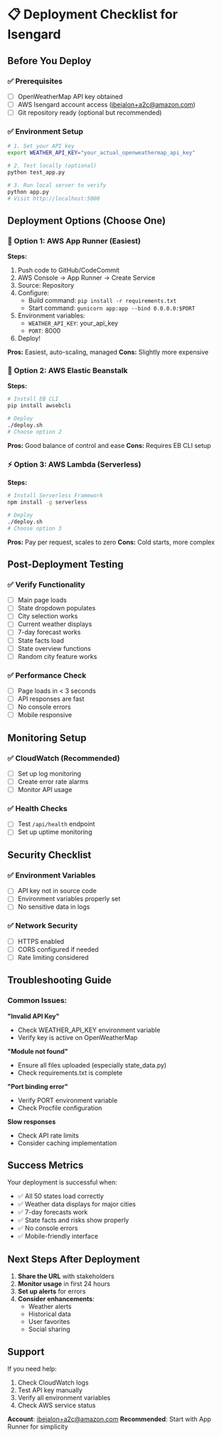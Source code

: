 # 📋 Deployment Checklist for Isengard

## Before You Deploy

### ✅ Prerequisites
- [ ] OpenWeatherMap API key obtained
- [ ] AWS Isengard account access (ibejalon+a2c@amazon.com)
- [ ] Git repository ready (optional but recommended)

### ✅ Environment Setup
```bash
# 1. Set your API key
export WEATHER_API_KEY="your_actual_openweathermap_api_key"

# 2. Test locally (optional)
python test_app.py

# 3. Run local server to verify
python app.py
# Visit http://localhost:5000
```

## Deployment Options (Choose One)

### 🚀 Option 1: AWS App Runner (Easiest)

**Steps:**
1. Push code to GitHub/CodeCommit
2. AWS Console → App Runner → Create Service
3. Source: Repository
4. Configure:
   - Build command: `pip install -r requirements.txt`
   - Start command: `gunicorn app:app --bind 0.0.0.0:$PORT`
5. Environment variables:
   - `WEATHER_API_KEY`: your_api_key
   - `PORT`: 8000
6. Deploy!

**Pros:** Easiest, auto-scaling, managed
**Cons:** Slightly more expensive

### 🌱 Option 2: AWS Elastic Beanstalk

**Steps:**
```bash
# Install EB CLI
pip install awsebcli

# Deploy
./deploy.sh
# Choose option 2
```

**Pros:** Good balance of control and ease
**Cons:** Requires EB CLI setup

### ⚡ Option 3: AWS Lambda (Serverless)

**Steps:**
```bash
# Install Serverless Framework
npm install -g serverless

# Deploy
./deploy.sh
# Choose option 3
```

**Pros:** Pay per request, scales to zero
**Cons:** Cold starts, more complex

## Post-Deployment Testing

### ✅ Verify Functionality
- [ ] Main page loads
- [ ] State dropdown populates
- [ ] City selection works
- [ ] Current weather displays
- [ ] 7-day forecast works
- [ ] State facts load
- [ ] State overview functions
- [ ] Random city feature works

### ✅ Performance Check
- [ ] Page loads in < 3 seconds
- [ ] API responses are fast
- [ ] No console errors
- [ ] Mobile responsive

## Monitoring Setup

### ✅ CloudWatch (Recommended)
- [ ] Set up log monitoring
- [ ] Create error rate alarms
- [ ] Monitor API usage

### ✅ Health Checks
- [ ] Test `/api/health` endpoint
- [ ] Set up uptime monitoring

## Security Checklist

### ✅ Environment Variables
- [ ] API key not in source code
- [ ] Environment variables properly set
- [ ] No sensitive data in logs

### ✅ Network Security
- [ ] HTTPS enabled
- [ ] CORS configured if needed
- [ ] Rate limiting considered

## Troubleshooting Guide

### Common Issues:

**"Invalid API Key"**
- Check WEATHER_API_KEY environment variable
- Verify key is active on OpenWeatherMap

**"Module not found"**
- Ensure all files uploaded (especially state_data.py)
- Check requirements.txt is complete

**"Port binding error"**
- Verify PORT environment variable
- Check Procfile configuration

**Slow responses**
- Check API rate limits
- Consider caching implementation

## Success Metrics

Your deployment is successful when:
- ✅ All 50 states load correctly
- ✅ Weather data displays for major cities
- ✅ 7-day forecasts work
- ✅ State facts and risks show properly
- ✅ No console errors
- ✅ Mobile-friendly interface

## Next Steps After Deployment

1. **Share the URL** with stakeholders
2. **Monitor usage** in first 24 hours
3. **Set up alerts** for errors
4. **Consider enhancements**:
   - Weather alerts
   - Historical data
   - User favorites
   - Social sharing

## Support

If you need help:
1. Check CloudWatch logs
2. Test API key manually
3. Verify all environment variables
4. Check AWS service status

**Account**: ibejalon+a2c@amazon.com
**Recommended**: Start with App Runner for simplicity